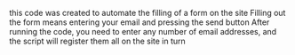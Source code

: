 this code was created to automate the filling of a form on the site 
Filling out the form means entering your email and pressing the send button 
After running the code, you need to enter any number of email addresses, and the script will register them all on the site in turn 
